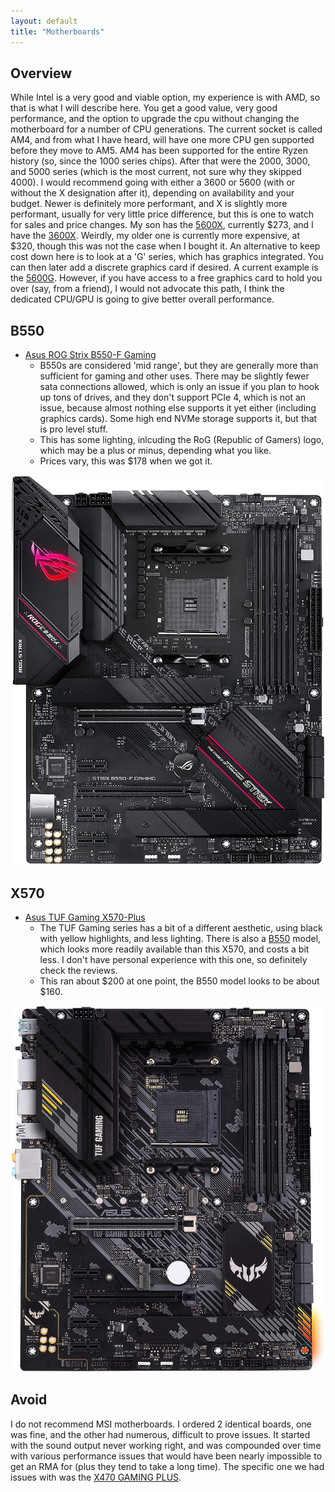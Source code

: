 ```yaml
---
layout: default
title: "Motherboards"
---
```


## Overview ##

While Intel is a very good and viable option, my experience is with AMD, so that
is what I will describe here.  You get a good value, very good performance, and
the option to upgrade the cpu without changing the motherboard for a number of
CPU generations.  The current socket is called AM4, and from what I have heard,
will have one more CPU gen supported before they move to AM5.  AM4 has been
supported for the entire Ryzen history (so, since the 1000 series chips). After
that were the 2000, 3000, and 5000 series (which is the most current, not sure
why they skipped 4000). I would recommend going with either a 3600 or 5600 (with
or without the X designation after it), depending on availability and your
budget. Newer is definitely more performant, and X is slightly more performant,
usually for very little price difference, but this is one to watch for sales and
price changes.  My son has the [5600X](https://www.amazon.com/dp/B08166SLDF/),
currently $273, and I have the
[3600X](https://www.amazon.com/AMD-Ryzen-3600X-12-Thread-Processor/dp/B07SQBFN2D).
Weirdly, my older one is currently more expensive, at $320, though this was not
the case when I bought it.  An alternative to keep cost down here is to look at
a 'G' series, which has graphics integrated.  You can then later add a discrete
graphics card if desired.  A current example is the
[5600G](https://www.amazon.com/AMD-Ryzen-5600G-12-Thread-Processor/dp/B092L9GF5N).
However, if you have access to a free graphics card to hold you over (say, from
a friend), I would not advocate this path, I think the dedicated CPU/GPU is
going to give better overall performance.

## B550 ##

* [Asus ROG Strix B550-F Gaming](https://smile.amazon.com/gp/product/B088W7RKVZ)
  - B550s are considered 'mid range', but they are generally more than
    sufficient for gaming and other uses.  There may be slightly fewer sata
    connections allowed, which is only an issue if you plan to hook up tons of
    drives, and they don't support PCIe 4, which is not an issue, because almost
    nothing else supports it yet either (including graphics cards). Some high
    end NVMe storage supports it, but that is pro level stuff.
  - This has some lighting, inlcuding the RoG (Republic of Gamers) logo, which
    may be a plus or minus, depending what you like.
  - Prices vary, this was $178 when we got it.

![rog_mb](/assets/images/b550_rog.jpg)

## X570 ##

* [Asus TUF Gaming X570-Plus](https://smile.amazon.com/gp/product/B07SXFK1TP)
  - The TUF Gaming series has a bit of a different aesthetic, using black with
    yellow highlights, and less lighting.  There is also a 
    [B550](https://smile.amazon.com/ASUS-TUF-B550-PLUS-Motherboard-Addressable/dp/B088W57M4J)
    model, which looks more readily available than this X570, and costs a bit
    less.  I don't have personal experience with this one, so definitely check
    the reviews.
  - This ran about $200 at one point, the B550 model looks to be about $160.

![tuf_x570](/assets/images/x570_tuf_gaming.jpg)

## Avoid ##

I do not recommend MSI motherboards.  I ordered 2 identical boards, one was
fine, and the other had numerous, difficult to prove issues.  It started with
the sound output never working right, and was compounded over time with various
performance issues that would have been nearly impossible to get an RMA for
(plus they tend to take a long time). The specific one we had issues with was
the [X470 GAMING PLUS](https://www.amazon.com/gp/product/B07CF31C1Q).
